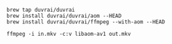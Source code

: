     brew tap duvrai/duvrai
    brew install duvrai/duvrai/aom --HEAD
    brew install duvrai/duvrai/ffmpeg --with-aom --HEAD

    ffmpeg -i in.mkv -c:v libaom-av1 out.mkv

